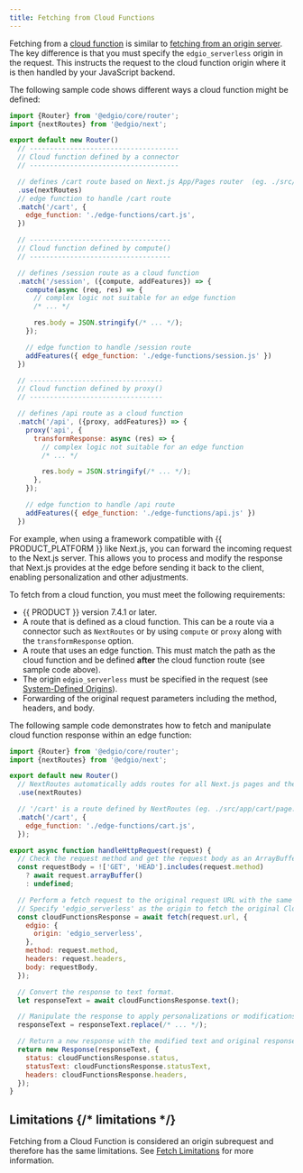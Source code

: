 ```yaml
---
title: Fetching from Cloud Functions
---
```


<ExampleButtons
  title="Fetching from Cloud Functions"
  siteUrl="https://edgio-community-examples-v7-ef-cloud-fetch-live.glb.edgio.link/"
  repoUrl="https://github.com/edgio-docs/edgio-v7-ef-cloud-fetch-example"
/>

Fetching from a [cloud function](/guides/performance/serverless_compute) is similar to [fetching from an origin server](/guides/edge_functions#origin-requests-using-fetch). The key difference is that you must specify the `edgio_serverless` origin in the request.
This instructs the request to the cloud function origin where it is then handled by your JavaScript backend.

The following sample code shows different ways a cloud function might be defined:

```js filename="./routes.js"
import {Router} from '@edgio/core/router';
import {nextRoutes} from '@edgio/next';

export default new Router()
  // -------------------------------------
  // Cloud function defined by a connector
  // -------------------------------------

  // defines /cart route based on Next.js App/Pages router  (eg. ./src/app/cart/page.tsx)
  .use(nextRoutes)
  // edge function to handle /cart route
  .match('/cart', {
    edge_function: './edge-functions/cart.js',
  })

  // -----------------------------------
  // Cloud function defined by compute()
  // -----------------------------------

  // defines /session route as a cloud function
  .match('/session', ({compute, addFeatures}) => {
    compute(async (req, res) => {
      // complex logic not suitable for an edge function
      /* ... */

      res.body = JSON.stringify(/* ... */);
    });

    // edge function to handle /session route
    addFeatures({ edge_function: './edge-functions/session.js' })
  })

  // ---------------------------------
  // Cloud function defined by proxy()
  // ---------------------------------

  // defines /api route as a cloud function
  .match('/api', ({proxy, addFeatures}) => {
    proxy('api', {
      transformResponse: async (res) => {
        // complex logic not suitable for an edge function
        /* ... */

        res.body = JSON.stringify(/* ... */);
      },
    });

    // edge function to handle /api route
    addFeatures({ edge_function: './edge-functions/api.js' })
  })
```

For example, when using a framework compatible with {{ PRODUCT_PLATFORM }} like Next.js, you can forward the incoming request to the Next.js server.
This allows you to process and modify the response that Next.js provides at the edge before sending it back to the client, enabling personalization and other adjustments.

To fetch from a cloud function, you must meet the following requirements:

- {{ PRODUCT }} version 7.4.1 or later.
- A route that is defined as a cloud function. This can be a route via a connector such as `NextRoutes` or by using `compute` or `proxy` along with the `transformResponse` option.
- A route that uses an edge function. This must match the path as the cloud function and be defined **after** the cloud function route (see sample code above).
- The origin `edgio_serverless` must be specified in the request (see [System-Defined Origins](/guides/basics/origins#system-defined-origins)).
- Forwarding of the original request parameters including the method, headers, and body.

The following sample code demonstrates how to fetch and manipulate cloud function response within an edge function:

```js filename="./routes.js"
import {Router} from '@edgio/core/router';
import {nextRoutes} from '@edgio/next';

export default new Router()
  // NextRoutes automatically adds routes for all Next.js pages and their assets
  .use(nextRoutes)

  // '/cart' is a route defined by NextRoutes (eg. ./src/app/cart/page.tsx) but overridden here to be handled by the edge function
  .match('/cart', {
    edge_function: './edge-functions/cart.js',
  });
```

```js filename="./edge-functions/cart.js"
export async function handleHttpRequest(request) {
  // Check the request method and get the request body as an ArrayBuffer if it's not a GET or HEAD request.
  const requestBody = !['GET', 'HEAD'].includes(request.method)
    ? await request.arrayBuffer()
    : undefined;

  // Perform a fetch request to the original request URL with the same method, headers, and body.
  // Specify 'edgio_serverless' as the origin to fetch the original Cloud Functions response.
  const cloudFunctionsResponse = await fetch(request.url, {
    edgio: {
      origin: 'edgio_serverless',
    },
    method: request.method,
    headers: request.headers,
    body: requestBody,
  });

  // Convert the response to text format.
  let responseText = await cloudFunctionsResponse.text();

  // Manipulate the response to apply personalizations or modifications.
  responseText = responseText.replace(/* ... */);

  // Return a new response with the modified text and original response status, status text, and headers.
  return new Response(responseText, {
    status: cloudFunctionsResponse.status,
    statusText: cloudFunctionsResponse.statusText,
    headers: cloudFunctionsResponse.headers,
  });
}
```

## Limitations {/* limitations */}

Fetching from a Cloud Function is considered an origin subrequest and therefore has the same limitations. See [Fetch Limitations](/guides/edge_functions#fetch-limitations) for more information. 
